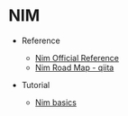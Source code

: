 # NIM

- Reference
  - [Nim Official Reference](https://nim-lang.org/)
  - [Nim Road Map - qiita](https://qiita.com/momeemt/items/25bc509aadcc5c5ff92b#nim-%E5%AD%A6%E7%BF%92%E3%83%AD%E3%83%BC%E3%83%89%E3%83%9E%E3%83%83%E3%83%97)

- Tutorial
  - [Nim basics](https://narimiran.github.io/nim-basics/)
